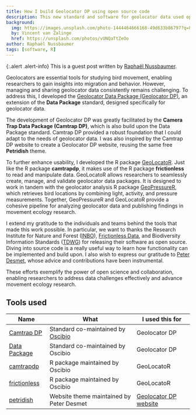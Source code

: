 ```yaml
---
title: How I build Geolocator DP using open source code
description: This new standard and software for geolocator data used open source code by the Open science lab of biodiversity.
background:
  img: https://images.unsplash.com/photo-1444464666168-49d633b86797?q=80&w=2669&auto=format&fit=crop&ixlib=rb-4.0.3&ixid=M3wxMjA3fDB8MHxwaG90by1wYWdlfHx8fGVufDB8fHx8fA%3D%3D
  by: Vincent van Zalinge
  href: https://unsplash.com/photos/vUNQaTtZeOo
author: Raphaël Nussbaumer
tags: [software, R]
---
```



{:.alert .alert-info}
This is a guest post written by [Raphaël Nussbaumer](https://github.com/rafnuss).

Geolocators are essential tools for studying bird movement, enabling researchers to gain insights into migration and behavior. However, managing and sharing geolocator data consistently remains challenging. To address this, I developed the [Geolocator Data Package (Geolocator DP)](https://raphaelnussbaumer.com/GeoLocator-DP/), an extension of the **Data Package** standard, designed specifically for geolocator data.

The development of Geolocator DP was greatly facilitated by the **Camera Trap Data Package (Camtrap DP)**, which is also build upon the Data Package standard. Camtrap DP provided a robust foundation that I could adapt to the needs of geolocator data. I was also inspired by the Camtrap DP website to create a Geolocator DP website, reusing the same free **Petridish** theme.

To further enhance usability, I developed the R package [GeoLocatoR](https://raphaelnussbaumer.com/GeoLocatoR/). Just like the R package **camtrapdp**, it makes use of the R package **frictionless** to read and manipulate data. GeoLocatoR allows researchers to seamlessly create, manage, and validate geolocator data packages. It is designed to work in tandem with the geolocator analysis R package [GeoPressureR](https://raphaelnussbaumer.com/GeoPressureR/), which retrieves bird locations by combining light, activity, and pressure measurements. Together, GeoPressureR and GeoLocatoR provide a cohesive pipeline for analyzing geolocator data and publishing findings in movement ecology research.

I extend my gratitude to the individuals and teams behind the tools that made this work possible. In particular, we want to thanks the Research Institute for Nature and Forest ([INBO](https://github.com/inbo)), [Frictionless Data](https://github.com/frictionlessdata), and Biodiversity Information Standards ([TDWG](https://github.com/tdwg)) for releasing their software as open source. Diving into source code is a really useful way to learn how functionality can be implemented and build upon. I also wish to express our gratitude to [Peter Desmet](https://github.com/peterdesmet), whose advice and contributions have been instrumental.

These efforts exemplify the power of open science and collaboration, enabling researchers to address data challenges effectively and advance movement ecology research.

## Tools used

Name | What | I used this for
--- | --- | ---
[Camtrap DP](https://github.com/tdwg/camtrap-dp) | Standard co-maintained by [Oscibio](/) | Geolocator DP
[Data Package](https://github.com/frictionlessdata/datapackage) | Standard co-maintained by Oscibio | Geolocator DP
[camtrapdp](https://github.com/inbo/camtrapdp) | R package maintained by Oscibio | GeoLocatoR
[frictionless](https://github.com/frictionlessdata/frictionless-r) | R package maintained by Oscibio | GeoLocatoR
[petridish](https://github.com/peterdesmet/petridish) | Website theme maintained by Peter Desmet | [Geolocator DP website](https://raphaelnussbaumer.com/GeoLocator-DP/)
